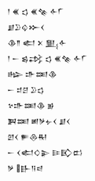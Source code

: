 <div class='block'>
<div class='line'>𒁹 𒌍 𒌓 𒌍𒆚 𒅆𒇲</div>
<div class='line'>𒋗𒊒𒌒𒁍𒌋</div>
<div class='line'>𒆠𒈫 𒅗 𒉽 𒅅𒅆</div>
<div class='line'>𒁹 𒀸 𒌗𒃶 𒌓 𒌍𒆚 𒅆𒇲</div>
<div class='line'>𒈗 𒈥𒌅𒆠</div>
<div class='line'>𒀸 𒄑𒆪 𒊒𒌓</div>
<div class='line'>𒆳𒈥𒌅𒆠 𒂊</div>
<div class='line'>𒀉𒌅 𒅖𒃻𒉡𒌋 𒋗𒌋</div>
<div class='line'>𒇻𒌋 𒊓𒁲𒊑</div>
<div class='line'>𒀸 𒌋𒅗𒄭𒉌 𒄿𒃼𒆗</div>
<div class='line'>𒃻 𒃲𒀀𒁀</div>
</div>
